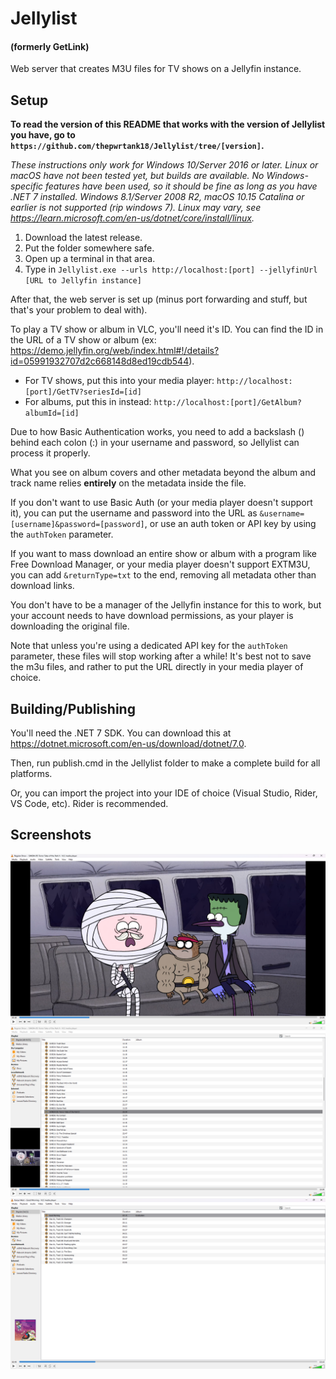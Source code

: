 # Jellylist
#### (formerly GetLink)
Web server that creates M3U files for TV shows on a Jellyfin instance.

## Setup
**To read the version of this README that works with the version of Jellylist you have, go to `https://github.com/thepwrtank18/Jellylist/tree/[version]`.**

*These instructions only work for Windows 10/Server 2016 or later. Linux or macOS have not been tested yet, but builds are available. No Windows-specific features have been used, so it should be fine as long as you have .NET 7 installed. Windows 8.1/Server 2008 R2, macOS 10.15 Catalina or earlier is not supported (rip windows 7). Linux may vary, see https://learn.microsoft.com/en-us/dotnet/core/install/linux.*
1. Download the latest release.
2. Put the folder somewhere safe.
3. Open up a terminal in that area.
4. Type in `Jellylist.exe --urls http://localhost:[port] --jellyfinUrl [URL to Jellyfin instance]`

After that, the web server is set up (minus port forwarding and stuff, but that's your problem to deal with).

To play a TV show or album in VLC, you'll need it's ID. You can find the ID in the URL of a TV show or album (ex: https://demo.jellyfin.org/web/index.html#!/details?id=05991932707d2c668148d8ed19cdb544).
* For TV shows, put this into your media player: `http://localhost:[port]/GetTV?seriesId=[id]`
* For albums, put this in instead: `http://localhost:[port]/GetAlbum?albumId=[id]`

Due to how Basic Authentication works, you need to add a backslash (\) behind each colon (:) in your username and password, so Jellylist can process it properly.

What you see on album covers and other metadata beyond the album and track name relies **entirely** on the metadata inside the file.

If you don't want to use Basic Auth (or your media player doesn't support it), you can put the username and password into the URL as `&username=[username]&password=[password]`, or use an auth token or API key by using the `authToken` parameter.

If you want to mass download an entire show or album with a program like Free Download Manager, or your media player doesn't support EXTM3U, you can add `&returnType=txt` to the end, removing all metadata other than download links.

You don't have to be a manager of the Jellyfin instance for this to work, but your account needs to have download permissions, as your player is downloading the original file.

Note that unless you're using a dedicated API key for the `authToken` parameter, these files will stop working after a while! It's best not to save the m3u files, and rather to put the URL directly in your media player of choice.

## Building/Publishing
You'll need the .NET 7 SDK. You can download this at https://dotnet.microsoft.com/en-us/download/dotnet/7.0.

Then, run publish.cmd in the Jellylist folder to make a complete build for all platforms.

Or, you can import the project into your IDE of choice (Visual Studio, Rider, VS Code, etc). Rider is recommended.

## Screenshots
![Screenshot of VLC, playing the 4th/5th episode of Regular Show, season 4](Image0.png)
![Screenshot of VLC, showing some of the Regular Show episodes in a list](Image1.png)
![Screenshot of VLC, playing the first track of Graduation by Kanye West](Image2.png)
